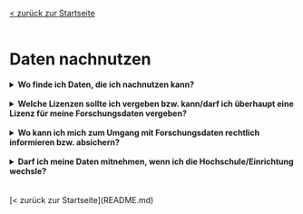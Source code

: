 [< zurück zur Startseite](README.md)
<br>
<br>
# Daten nachnutzen


<details markdown="block">
  <summary><b>Wo finde ich Daten, die ich nachnutzen kann?</b></summary>

forschungsdaten.info empfiehlt 3 Wege, um Forschungsdaten zur Nachnutzung zu finden:
* Datenrepositorien oder Datenzentren
* Datenportal oder Index-Service
* Zeitschriftenaufsätze, die Daten als ergänzendes Material nennen.
<br>
Weitere Infos auf den Seiten von [forschungsdaten.info](https://forschungsdaten.info/themen/finden-und-nachnutzen/forschungsdaten-finden/).

</details>
<br>

<details markdown="block">
  <summary><b>Welche Lizenzen sollte ich vergeben bzw. kann/darf ich überhaupt eine Lizenz für meine Forschungsdaten vergeben?</b></summary>

Lizenzen geben die Nachnutzungsmöglichkeiten der Forschungsdaten für Dritte an. Die [Creative-Commens-Lizenzen](https://creativecommons.org/) haben sich im Bereich des FDM weitestgehend durchgesetzt. Bevor eine Lizenzierung der Daten erfolgt, müssen die rechtlichen Voraussetzungen geprüft werden. Eine Rechtsberatung kann hier elementar sein.
<br>
Wurden bereits vorhandene Daten nachgenutzt, müssen bei der Vergabe einer Lizenz die Kompatibilitäten der verschiedenen CC-Lizenzen beachtet werden. Vergleichen Sie hierzu
* [Creatice Commons Wiki: CC License Compatibility](https://wiki.creativecommons.org/wiki/Wiki/cc_license_compatibility)
* [Faculty OER Toolkit - Combining CC Licenses](https://ecampusontario.pressbooks.pub/facultyoertoolkit2/chapter/combining-cc-licenses/)
* [Creative Commons Mixer - Will it blend?](https://ccmixer.edu-sharing.org/)

</details>
<br>

<details markdown="block">
  <summary><b>Wo kann ich mich zum Umgang mit Forschungsdaten rechtlich informieren bzw. absichern?</b></summary>

Zu welchem Aspekt des FDMs suchen Sie juristischen Beistand? An allen Hochschulen gibt es Datenschutzbeauftragte, die Sie mit Fragen zum Datenschutz kontaktieren können. Manche Hochschulen haben eine Ethikkommission, an die Sie sich mit ethischen Fragestellungen in Forschungsprojekten wenden können.
<br>
Wenn Sie einen ersten Überblick zu rechtlichen Aspekten beim Umgang mit Forschungsdaten suchen, empfiehlt sich diese Seite: <https://forschungsdaten.info/themen/rechte-und-pflichten/recht-und-forschungsdaten-ein-ueberblick/>
<br>
Darüber hinaus werden im Rahmen der NFDI-Konsortien und der [Sektion ELSA](https://www.nfdi.de/section-elsa/)  (Sektion Ethical, Legal & Social Aspects) Orientierungen und Gutachten erstellt.

</details>
<br>

<details markdown="block">
  <summary><b>Darf ich meine Daten mitnehmen, wenn ich die Hochschule/Einrichtung wechsle?</b></summary>

In der Präsentation von Peter Brettschneider beschreibt Folie 7 das Spannungsverhältnis zwischen "Pflichtwerk" und "Forschungsfreiheit". Eine vorherige vertragliche Regelung kann helfen; im Zweifel muss jeder Einzelfall rechtlich geprüft werden.
<br>
Quelle: Brettschneider, P. (2020). Wem "gehören" Forschungsdaten? Zenodo. <https://doi.org/10.5281/zenodo.3763031>

</details>
<br>
<br>
[< zurück zur Startseite](README.md)
<br>
